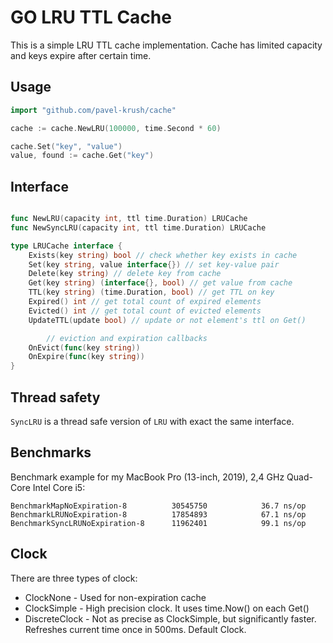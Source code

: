 GO LRU TTL Cache
================
This is a simple LRU TTL cache implementation. Cache has limited capacity and keys expire after certain time. 

Usage
-----

```go
import "github.com/pavel-krush/cache"

cache := cache.NewLRU(100000, time.Second * 60)

cache.Set("key", "value")
value, found := cache.Get("key")
```

Interface
---------

```go

func NewLRU(capacity int, ttl time.Duration) LRUCache
func NewSyncLRU(capacity int, ttl time.Duration) LRUCache

type LRUCache interface {
	Exists(key string) bool // check whether key exists in cache
	Set(key string, value interface{}) // set key-value pair
	Delete(key string) // delete key from cache
	Get(key string) (interface{}, bool) // get value from cache
	TTL(key string) (time.Duration, bool) // get TTL on key
	Expired() int // get total count of expired elements
	Evicted() int // get total count of evicted elements
	UpdateTTL(update bool) // update or not element's ttl on Get()

        // eviction and expiration callbacks
	OnEvict(func(key string))
	OnExpire(func(key string))
}
```

Thread safety
-------------

`SyncLRU` is a thread safe version of `LRU` with exact the same interface.

Benchmarks
----------

Benchmark example for my MacBook Pro (13-inch, 2019), 2,4 GHz Quad-Core Intel Core i5:
```text
BenchmarkMapNoExpiration-8       	30545750	        36.7 ns/op
BenchmarkLRUNoExpiration-8       	17854893	        67.1 ns/op
BenchmarkSyncLRUNoExpiration-8   	11962401	        99.1 ns/op
```

Clock
-----
There are three types of clock:
- ClockNone - Used for non-expiration cache
- ClockSimple - High precision clock. It uses time.Now() on each Get()
- DiscreteClock - Not as precise as ClockSimple, but significantly faster. Refreshes current time once in 500ms. Default Clock.
